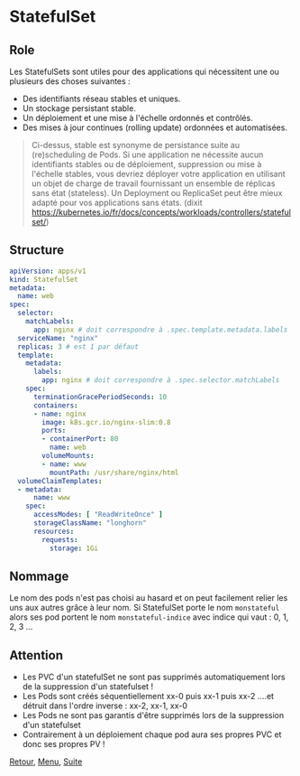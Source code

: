 # StatefulSet
## Role

Les StatefulSets sont utiles pour des applications qui nécessitent une ou plusieurs des choses suivantes :
- Des identifiants réseau stables et uniques.
- Un stockage persistant stable.
- Un déploiement et une mise à l'échelle ordonnés et contrôlés.
- Des mises à jour continues (rolling update) ordonnées et automatisées.

> Ci-dessus, stable est synonyme de persistance suite au (re)scheduling de Pods. Si une application ne nécessite aucun identifiants stables ou de déploiement, suppression ou mise à l'échelle stables, vous devriez déployer votre application en utilisant un objet de charge de travail fournissant un ensemble de réplicas sans état (stateless).
Un Deployment ou ReplicaSet peut être mieux adapté pour vos applications sans états.
(dixit https://kubernetes.io/fr/docs/concepts/workloads/controllers/statefulset/)

## Structure
```yaml
apiVersion: apps/v1
kind: StatefulSet
metadata:
  name: web
spec:
  selector:
    matchLabels:
      app: nginx # doit correspondre à .spec.template.metadata.labels
  serviceName: "nginx"
  replicas: 3 # est 1 par défaut
  template:
    metadata:
      labels:
        app: nginx # doit correspondre à .spec.selector.matchLabels
    spec:
      terminationGracePeriodSeconds: 10
      containers:
      - name: nginx
        image: k8s.gcr.io/nginx-slim:0.8
        ports:
        - containerPort: 80
          name: web
        volumeMounts:
        - name: www
          mountPath: /usr/share/nginx/html
  volumeClaimTemplates:
  - metadata:
      name: www
    spec:
      accessModes: [ "ReadWriteOnce" ]
      storageClassName: "longhorn"
      resources:
        requests:
          storage: 1Gi
```

## Nommage
Le nom des pods n'est pas choisi au hasard et on peut facilement relier les uns aux autres grâce à leur nom.
Si StatefulSet porte le nom `monstateful`
alors ses pod portent le nom `monstateful-indice` avec indice qui vaut : 0, 1, 2, 3 ...

## Attention
- Les PVC d'un statefulSet ne sont pas supprimés automatiquement lors de la suppression d'un statefulset !
- Les Pods sont créés séquentiellement xx-0 puis xx-1 puis xx-2 ....et détruit dans l'ordre inverse : xx-2, xx-1, xx-0
- Les Pods ne sont pas garantis d'être supprimés lors de la suppression d'un statefulset
- Contrairement à un déploiement chaque pod aura ses propres PVC et donc ses propres PV !

[Retour](https://obeyler.github.io/Formation-K8S/Chapitres/Daemonset.html), [Menu](https://obeyler.github.io/Formation-K8S/), [Suite](https://obeyler.github.io/Formation-K8S/Chapitres/JobCronJob.html)
